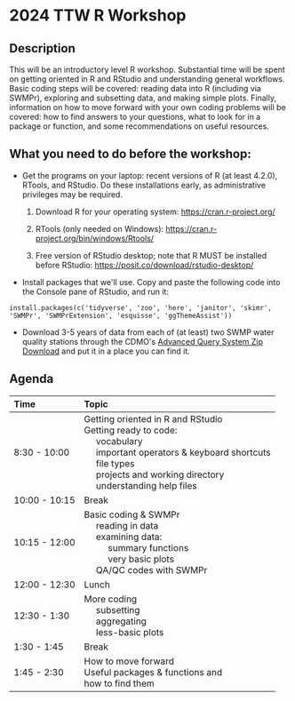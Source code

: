# 2024 TTW R Workshop

## Description  

This will be an introductory level R workshop. Substantial time will be spent on getting oriented in R and RStudio and understanding general workflows. Basic coding steps will be covered: reading data into R (including via SWMPr), exploring and subsetting data, and making simple plots. Finally, information on how to move forward with your own coding problems will be covered: how to find answers to your questions, what to look for in a package or function, and some recommendations on useful resources.  

## What you need to do before the workshop:

-   Get the programs on your laptop: recent versions of R (at least 4.2.0), RTools, and RStudio. Do these installations early, as administrative privileges may be required.

    1.  Download R for your operating system: <https://cran.r-project.org/>

    2.  RTools (only needed on Windows): <https://cran.r-project.org/bin/windows/Rtools/>

    3.  Free version of RStudio desktop; note that R MUST be installed before RStudio: <https://posit.co/download/rstudio-desktop/>

-   Install packages that we'll use. Copy and paste the following code into the Console pane of RStudio, and run it:

```         
install.packages(c('tidyverse', 'zoo', 'here', 'janitor', 'skimr', 'SWMPr', 'SWMPrExtension', 'esquisse', 'ggThemeAssist'))
```

-   Download 3-5 years of data from each of (at least) two SWMP water quality stations through the CDMO's [Advanced Query System Zip Download](https://cdmo.baruch.sc.edu/aqs/zips.cfm) and put it in a place you can find it.

## Agenda

| Time          | Topic                                                                                                                                                                                           |
|:---------------------|:-------------------------------------------------|
| 8:30 - 10:00  | Getting oriented in R and RStudio <br> Getting ready to code: <br>      vocabulary <br>      important operators & keyboard shortcuts <br>      file types <br>      projects and working directory <br>      understanding help files|
| 10:00 - 10:15 | Break|
| 10:15 - 12:00 | Basic coding & SWMPr <br>      reading in data <br>      examining data: <br>           summary functions <br>           very basic plots <br>      QA/QC codes with SWMPr  |
| 12:00 - 12:30 | Lunch  |
| 12:30 - 1:30  | More coding <br>      subsetting <br>      aggregating <br>      less-basic plots |
| 1:30 - 1:45   | Break |
| 1:45 - 2:30   | How to move forward <br> Useful packages & functions and <br> how to find them|

